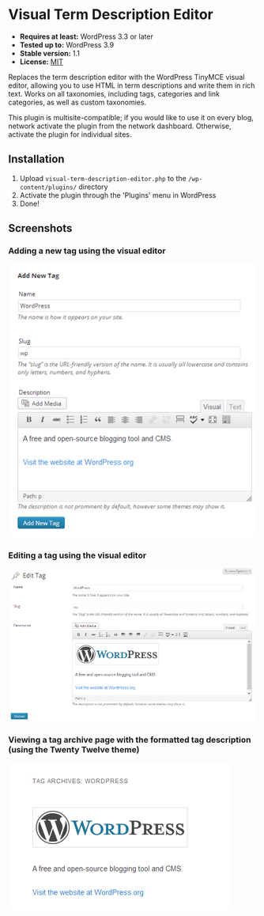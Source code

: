 # Visual Term Description Editor

* __Requires at least:__ WordPress 3.3 or later
* __Tested up to:__ WordPress 3.9
* __Stable version:__ 1.1
* __License:__ [MIT](http://opensource.org/licenses/MIT)

Replaces the term description editor with the WordPress TinyMCE visual editor, allowing you to use HTML in term descriptions and write them in rich text. Works on all taxonomies, including tags, categories and link categories, as well as custom taxonomies.

This plugin is multisite-compatible; if you would like to use it on every blog, network activate the plugin from the network dashboard. Otherwise, activate the plugin for individual sites.

## Installation

1. Upload `visual-term-description-editor.php` to the `/wp-content/plugins/` directory
2. Activate the plugin through the 'Plugins' menu in WordPress
3. Done!

## Screenshots

### Adding a new tag using the visual editor
![Adding a new tag using the visual editor](screenshot-1.png)

### Editing a tag using the visual editor
![Editing a tag using the visual editor](screenshot-2.png)

### Viewing a tag archive page with the formatted tag description (using the Twenty Twelve theme)
![Viewing a tag archive page with the formatted tag description (using the Twenty Twelve theme)](screenshot-3.png)
